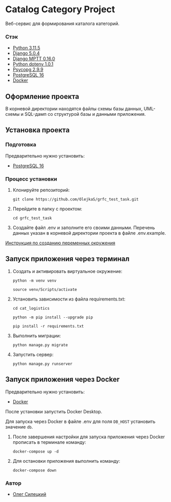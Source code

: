 # Catalog Category Project

Веб-сервис для формирования каталога категорий.

### Стэк

- [Python 3.11.5](https://docs.python.org/release/3.11.5/)
- [Django 5.0.4](https://docs.djangoproject.com/en/5.0/releases/5.0.4/)
- [Django MPTT 0.16.0](https://django-mptt.readthedocs.io/en/latest/)
- [Python dotenv 1.0.1](https://pypi.org/project/python-dotenv/)
- [Psycopg 2.9.9](https://www.psycopg.org/docs/)
- [PostgreSQL 16](https://www.postgresql.org/about/news/postgresql-16-released-2715/)
- [Docker](https://docs.docker.com/)

## Оформление проекта

В корневой директории находятся файлы схемы базы данных, UML-схемы и SQL-дамп со структурой базы и данными приложения.

## Установка проекта

### Подготовка

Предварительно нужно установить:

- [PostgreSQL 16](https://www.postgresql.org/download/)

### Процесс установки

1. Клонируйте репозиторий:

    ```
    git clone https://github.com/OlejkaS/grfc_test_task.git
    ```
2. Перейдите в папку с проектом:
    ```
    cd grfc_test_task
    ```
3. Создайте файл .env и заполните его своими данными. Перечень данных указан в корневой директории проекта в файле .env.example.

[Инструкция по созданию переменных окружения](./.env.example)

## Запуск приложения через терминал

1. Cоздать и активировать виртуальное окружение:

   ```
   python -m venv venv
   ```
   ```
   source venv/Scripts/activate
   ```

2. Установить зависимости из файла requirements.txt:

   ```
   cd cat_logistics
   ```
   ```
   python -m pip install --upgrade pip
   ```
   ```
   pip install -r requirements.txt
   ```

3. Выполнить миграции:

   ```
   python manage.py migrate
   ```

4. Запустить сервер:

   ```
   python manage.py runserver
   ```

## Запуск приложения через Docker

Предварительно нужно установить:

- [Docker](https://www.docker.com/products/docker-desktop/)

После установки запустить Docker Desktop.

Для запуска через Docker в файле .env для поля `DB_HOST` установить значение `db`.

1. После завершения настройки для запуска приложения через Docker прописать в терминале команду:

   ```
   docker-compose up -d
   ```

2. Для остановки приложения выполнить команду:

   ```
   docker-compose down
   ```

### Автор
- [Олег Силецкий](https://github.com/OlejkaS)

